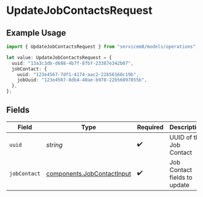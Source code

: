 # UpdateJobContactsRequest

## Example Usage

```typescript
import { UpdateJobContactsRequest } from "servicem8/models/operations";

let value: UpdateJobContactsRequest = {
  uuid: "13a3c3db-d688-4b7f-8fbf-23387e342b07",
  jobContact: {
    uuid: "123e4567-7df1-4174-aac2-22b56160c19b",
    jobUuid: "123e4567-8db4-40ae-b978-22b56897855b",
  },
};
```

## Fields

| Field                                                                    | Type                                                                     | Required                                                                 | Description                                                              |
| ------------------------------------------------------------------------ | ------------------------------------------------------------------------ | ------------------------------------------------------------------------ | ------------------------------------------------------------------------ |
| `uuid`                                                                   | *string*                                                                 | :heavy_check_mark:                                                       | UUID of the Job Contact                                                  |
| `jobContact`                                                             | [components.JobContactInput](../../models/components/jobcontactinput.md) | :heavy_check_mark:                                                       | Job Contact fields to update                                             |